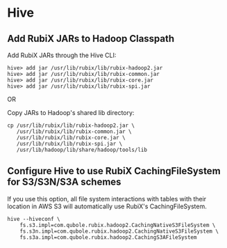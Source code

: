 # Hive

## Add RubiX JARs to Hadoop Classpath

Add RubiX JARs through the Hive CLI:

    hive> add jar /usr/lib/rubix/lib/rubix-hadoop2.jar
    hive> add jar /usr/lib/rubix/lib/rubix-common.jar
    hive> add jar /usr/lib/rubix/lib/rubix-core.jar
    hive> add jar /usr/lib/rubix/lib/rubix-spi.jar
    
OR

Copy JARs to Hadoop's shared lib directory:

    cp /usr/lib/rubix/lib/rubix-hadoop2.jar \ 
       /usr/lib/rubix/lib/rubix-common.jar \ 
       /usr/lib/rubix/lib/rubix-core.jar \ 
       /usr/lib/rubix/lib/rubix-spi.jar \ 
       /usr/lib/hadoop/lib/share/hadoop/tools/lib

## Configure Hive to use RubiX CachingFileSystem for S3/S3N/S3A schemes
If you use this option, all file system interactions with 
tables with their location in AWS S3 will automatically use RubiX's CachingFileSystem.

    hive --hiveconf \
        fs.s3.impl=com.qubole.rubix.hadoop2.CachingNativeS3FileSystem \
	    fs.s3n.impl=com.qubole.rubix.hadoop2.CachingNativeS3FileSystem \
        fs.s3a.impl=com.qubole.rubix.hadoop2.CachingS3AFileSystem
